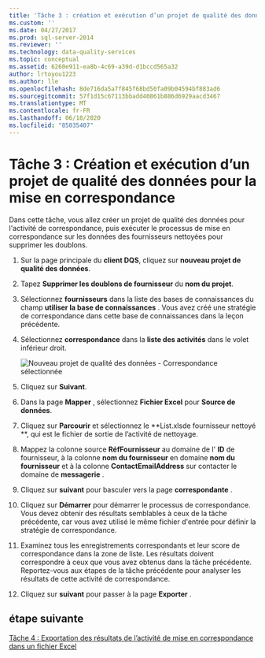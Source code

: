 ```yaml
---
title: 'Tâche 3 : création et exécution d’un projet de qualité des données pour la correspondance | Microsoft Docs'
ms.custom: ''
ms.date: 04/27/2017
ms.prod: sql-server-2014
ms.reviewer: ''
ms.technology: data-quality-services
ms.topic: conceptual
ms.assetid: 6260e911-ea8b-4c69-a39d-d1bccd565a32
author: lrtoyou1223
ms.author: lle
ms.openlocfilehash: 8de716da5a7f845f68bd50fa09b04594bf883ad6
ms.sourcegitcommit: 57f1d15c67113bbadd40861b886d6929aacd3467
ms.translationtype: MT
ms.contentlocale: fr-FR
ms.lasthandoff: 06/18/2020
ms.locfileid: "85035407"
---
```

# <a name="task-3-creating-and-running-a-data-quality-project-for-matching"></a>Tâche 3 : Création et exécution d’un projet de qualité des données pour la mise en correspondance
  Dans cette tâche, vous allez créer un projet de qualité des données pour l'activité de correspondance, puis exécuter le processus de mise en correspondance sur les données des fournisseurs nettoyées pour supprimer les doublons.

1.  Sur la page principale du **client DQS**, cliquez sur **nouveau projet de qualité des données**.

2.  Tapez **Supprimer les doublons de fournisseur** du **nom du projet**.

3.  Sélectionnez **fournisseurs** dans la liste des bases de connaissances du champ **utiliser la base de connaissances** . Vous avez créé une stratégie de correspondance dans cette base de connaissances dans la leçon précédente.

4.  Sélectionnez **correspondance** dans la **liste des activités** dans le volet inférieur droit.

     ![Nouveau projet de qualité des données - Correspondance sélectionnée](../../2014/tutorials/media/et-creatingandrunningadqpformatching.jpg "Nouveau projet de qualité des données - Correspondance sélectionnée")

5.  Cliquez sur **Suivant**.

6.  Dans la page **Mapper** , sélectionnez **Fichier Excel** pour **Source de données**.

7.  Cliquez sur **Parcourir** et sélectionnez le **List.xlsde fournisseur nettoyé **, qui est le fichier de sortie de l’activité de nettoyage.

8.  Mappez la colonne source **RéfFournisseur** au domaine de l' **ID** de fournisseur, à la colonne **nom du fournisseur** en domaine **nom du fournisseur** et à la colonne **ContactEmailAddress** sur contacter le domaine de **messagerie** .

9. Cliquez sur **suivant** pour basculer vers la page **correspondante** .

10. Cliquez sur **Démarrer** pour démarrer le processus de correspondance. Vous devez obtenir des résultats semblables à ceux de la tâche précédente, car vous avez utilisé le même fichier d'entrée pour définir la stratégie de correspondance.

11. Examinez tous les enregistrements correspondants et leur score de correspondance dans la zone de liste. Les résultats doivent correspondre à ceux que vous avez obtenus dans la tâche précédente. Reportez-vous aux étapes de la tâche précédente pour analyser les résultats de cette activité de correspondance.

12. Cliquez sur **suivant** pour passer à la page **Exporter** .

## <a name="next-step"></a>étape suivante
 [Tâche 4 : Exportation des résultats de l’activité de mise en correspondance dans un fichier Excel](../../2014/tutorials/task-4-exporting-the-results-from-matching-activity-to-an-excel-file.md)


